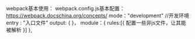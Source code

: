 webpack基本使用：
  webpack.config.js基本配置： https://webpack.docschina.org/concepts/
        mode："development" //开发环境
        entry : "入口文件"
        output:  {
        <!-- 输出 -->
        }，
        module：{
            rules:[{
                配置一些非js文件，让其能被解析
            }]
        },